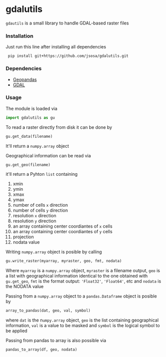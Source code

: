 # gdalutils

`gdautils` is a small library to handle GDAL-based raster files

### Installation

Just run this line after installing all dependencies

``` pip install git+https://github.com/jsosa/gdalutils.git```

### Dependencies

- [Geopandas](http://geopandas.org/)
- [GDAL](https://www.gdal.org/)

### Usage

The module is loaded via

```python
import gdalutils as gu
```

To read a raster directly from disk it can be done by

```python
gu.get_data(filename)
```

It'll return a `numpy.array` object

Geographical information can be read via

```python
gu.get_geo(filename)
```

it'll return a Pyhton `list` containing

1. xmin
2. ymin
3. xmax
4. ymax
5. number of cells `x` direction
6. number of cells `y` direction
7. resolution `x` direction
8. resolution `y` direction
9. an array containing center coordiantes of `x` cells
9. an array containing center coordiantes of `y` cells
10. projection
11. nodata value

Writing `numpy.array` object is posible by calling

```python
gu.write_raster(myarray, myraster, geo, fmt, nodata)
```

Where `myarray` is a `numpy.array` object, `myraster` is a filename output, `geo` is a list with geographical information identical to the one obtained with `gu.get_geo`, `fmt` is the format output: `'Float32'`, `'Float64'`, etc and `nodata` is the NODATA value

Passing from a `numpy.array` object to a `pandas.Dataframe` object is posible by

```python
array_to_pandas(dat, geo, val, symbol)
```

where `dat` is the n`umpy.array` object, `geo` is the list containing geographical information, `val` is a value to be masked and `symbol` is the logical symbol to be applied

Passing from pandas to array is also possible via

```python
pandas_to_array(df, geo, nodata)
```
